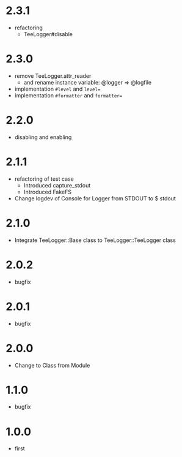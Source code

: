 # 2.3.1
- refactoring
  - TeeLogger#disable

# 2.3.0
- remove TeeLogger.attr_reader
  - and rename instance variable: @logger => @logfile
- implementation `#level` and `level=`
- implementation `#formatter` and `formatter=`

# 2.2.0
- disabling and enabling

# 2.1.1
- refactoring of test case
  - Introduced capture_stdout
  - Introduced FakeFS
- Change logdev of Console for Logger from STDOUT to $ stdout

# 2.1.0
- Integrate TeeLogger::Base class to TeeLogger::TeeLogger class

# 2.0.2
- bugfix

# 2.0.1
- bugfix

# 2.0.0
- Change to Class from Module

# 1.1.0
- bugfix

# 1.0.0
- first
